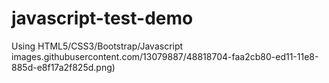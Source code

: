 # javascript-test-demo
Using HTML5/CSS3/Bootstrap/Javascript
images.githubusercontent.com/13079887/48818704-faa2cb80-ed11-11e8-885d-e8f17a2f825d.png)

